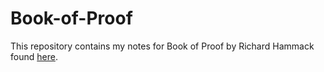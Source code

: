 # Book-of-Proof
This repository contains my notes for Book of Proof by Richard Hammack found [here]().
